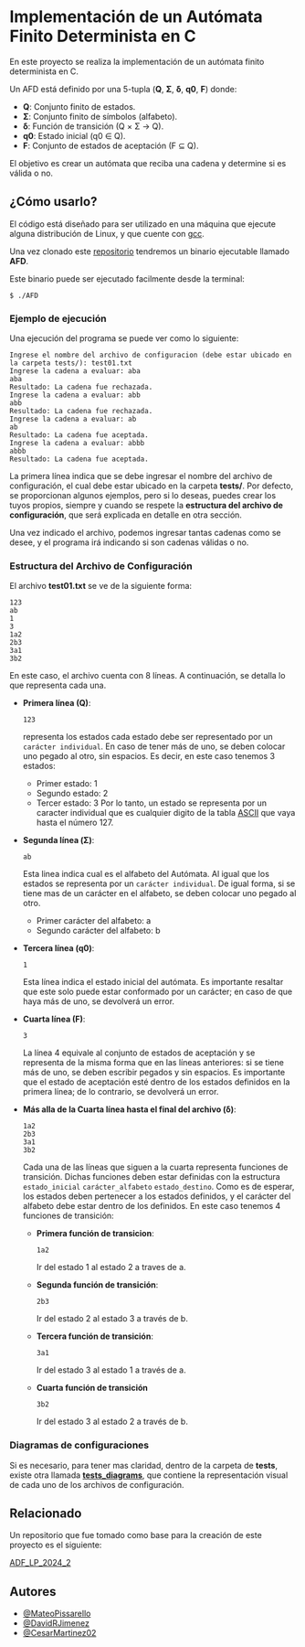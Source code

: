 
# Implementación de un Autómata Finito Determinista en C

En este proyecto se realiza la implementación de un autómata finito determinista en C.

Un AFD está definido por una 5-tupla (**Q**, **Σ**, **δ**, **q0**, **F**) donde:
- **Q**: Conjunto finito de estados.
- **Σ**: Conjunto finito de símbolos (alfabeto).
- **δ**: Función de transición (Q × Σ → Q).
- **q0**: Estado inicial (q0 ∈ Q).
- **F**: Conjunto de estados de aceptación (F ⊆ Q).

El objetivo es crear un autómata que reciba una cadena y determine si es válida o no.
 
## ¿Cómo usarlo?

El código está diseñado para ser utilizado en una máquina que ejecute alguna distribución de Linux, y que cuente con [gcc](https://gcc.gnu.org/).

Una vez clonado este [repositorio](https://github.com/MateoPissarello/AFD.git) tendremos un binario ejecutable llamado **AFD**.

Este binario puede ser ejecutado facilmente desde la terminal:
```
$ ./AFD
```
### Ejemplo de ejecución

Una ejecución del programa se puede ver como lo siguiente:
```
Ingrese el nombre del archivo de configuracion (debe estar ubicado en la carpeta tests/): test01.txt
Ingrese la cadena a evaluar: aba
aba
Resultado: La cadena fue rechazada.
Ingrese la cadena a evaluar: abb
abb
Resultado: La cadena fue rechazada.
Ingrese la cadena a evaluar: ab
ab
Resultado: La cadena fue aceptada.
Ingrese la cadena a evaluar: abbb
abbb
Resultado: La cadena fue aceptada.
```
La primera línea indica que se debe ingresar el nombre del archivo de configuración, el cual debe estar ubicado en la carpeta **tests/**. Por defecto, se proporcionan algunos ejemplos, pero si lo deseas, puedes crear los tuyos propios, siempre y cuando se respete la **estructura del archivo de configuración**, que será explicada en detalle en otra sección.

Una vez indicado el archivo, podemos ingresar tantas cadenas como se desee, y el programa irá indicando si son cadenas válidas o no.

### Estructura del Archivo de Configuración
El archivo **test01.txt** se ve de la siguiente forma:
```
123 
ab
1
3
1a2
2b3
3a1
3b2
```
En este caso, el archivo cuenta con 8 líneas. A continuación, se detalla lo que representa cada una.
- **Primera línea (Q)**:
    ```
    123
    ```
    representa los estados cada estado debe ser representado por un `carácter individual`. En caso de tener más de uno, se deben colocar uno pegado al otro, sin espacios. Es decir, en este caso tenemos 3 estados:
    - Primer estado: 1
    - Segundo estado: 2
    - Tercer estado: 3
    Por lo tanto, un estado se representa por un caracter individual que es cualquier digito de la tabla [ASCII](https://elcodigoascii.com.ar/#google_vignette) que vaya hasta el número 127.

- **Segunda línea (Σ)**: 
    ```
    ab
    ```
    Esta linea indica cual es el alfabeto del Autómata. Al igual que los estados se representa por un `carácter individual`. De igual forma, si se tiene mas de un carácter en el alfabeto, se deben colocar uno pegado al otro.
    - Primer carácter del alfabeto: a
    - Segundo carácter del alfabeto: b

- **Tercera línea (q0)**:
    ```
    1
    ```
    Esta línea indica el estado inicial del autómata. Es importante resaltar que este solo puede estar conformado por un carácter; en caso de que haya más de uno, se devolverá un error.

- **Cuarta línea (F)**:
    ```
    3
    ```
    La línea 4 equivale al conjunto de estados de aceptación y se representa de la misma forma que en las líneas anteriores: si se tiene más de uno, se deben escribir pegados y sin espacios. Es importante que el estado de aceptación esté dentro de los estados definidos en la primera línea; de lo contrario, se devolverá un error.

- **Más alla de la Cuarta línea hasta el final del archivo (δ)**:
    ```
    1a2
    2b3
    3a1
    3b2
    ```
    Cada una de las líneas que siguen a la cuarta representa funciones de transición. Dichas funciones deben estar definidas con la estructura `estado_inicial` `carácter_alfabeto` `estado_destino`. Como es de esperar, los estados deben pertenecer a los estados definidos, y el carácter del alfabeto debe estar dentro de los definidos. En este caso tenemos 4 funciones de transición:
    - **Primera función de transicion**:
        ```
        1a2
        ```
        Ir del estado 1 al estado 2 a traves de a.
    
    - **Segunda función de transición**:
        ```
        2b3
        ```
        Ir del estado 2 al estado 3 a través de b.
    
    - **Tercera función de transición**:
        ```
        3a1
        ```
        Ir del estado 3 al estado 1 a través de a.
    
    - **Cuarta función de transición**
        ```
        3b2
        ```
        Ir del estado 3 al estado 2 a través de b.

### Diagramas de configuraciones
Si es necesario, para tener mas claridad, dentro de la carpeta de **tests**, existe otra llamada [**tests_diagrams**](https://github.com/MateoPissarello/AFD/tree/main/tests/tests_diagrams), que contiene la representación visual de cada uno de los archivos de configuración.

## Relacionado

Un repositorio que fue tomado como base para la creación de este proyecto es el siguiente:

[ADF_LP_2024_2 ](https://github.com/jofsanchezci/ADF_LP_2024_2.git)


## Autores

- [@MateoPissarello](https://github.com/MateoPissarello)
- [@DavidRJimenez](https://github.com/DavidRJimenez)
- [@CesarMartinez02](https://github.com/CesarMartinez02)

